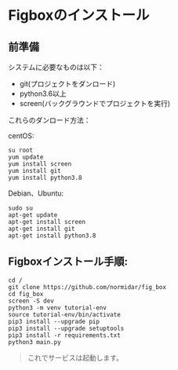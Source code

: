 # Figboxのインストール

## 前準備

システムに必要なものは以下：

- git(プロジェクトをダンロード)
- python3.6以上
- screen(バックグラウンドでプロジェクトを実行)

これらのダンロード方法：

centOS:

```shell
su root
yum update
yum install screen
yum install git
yum install python3.8
```

Debian、Ubuntu:

```shell
sudo su
apt-get update
apt-get install screen
apt-get install git
apt-get install python3.8
```

## Figboxインストール手順:

```shell
cd /
git clone https://github.com/normidar/fig_box
cd fig_box
screen -S dev
python3 -m venv tutorial-env
source tutorial-env/bin/activate
pip3 install --upgrade pip
pip3 install --upgrade setuptools
pip3 install -r requirements.txt
python3 main.py
```

> これでサービスは起動します。




